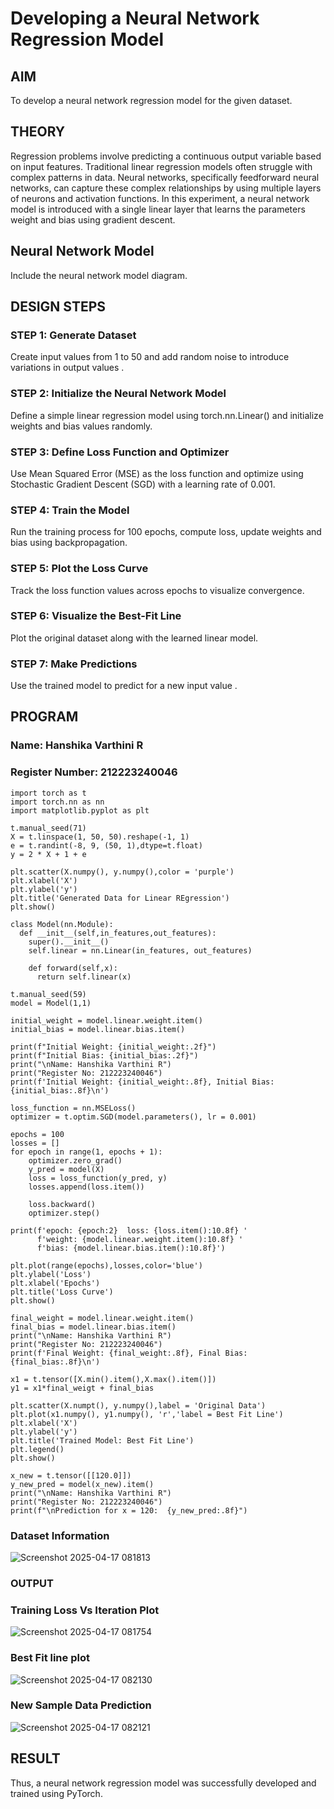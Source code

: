 # Developing a Neural Network Regression Model

## AIM
To develop a neural network regression model for the given dataset.

## THEORY
Regression problems involve predicting a continuous output variable based on input features. Traditional linear regression models often struggle with complex patterns in data. Neural networks, specifically feedforward neural networks, can capture these complex relationships by using multiple layers of neurons and activation functions. In this experiment, a neural network model is introduced with a single linear layer that learns the parameters weight and bias using gradient descent.

## Neural Network Model
Include the neural network model diagram.

## DESIGN STEPS
### STEP 1: Generate Dataset

Create input values  from 1 to 50 and add random noise to introduce variations in output values .

### STEP 2: Initialize the Neural Network Model

Define a simple linear regression model using torch.nn.Linear() and initialize weights and bias values randomly.

### STEP 3: Define Loss Function and Optimizer

Use Mean Squared Error (MSE) as the loss function and optimize using Stochastic Gradient Descent (SGD) with a learning rate of 0.001.

### STEP 4: Train the Model

Run the training process for 100 epochs, compute loss, update weights and bias using backpropagation.

### STEP 5: Plot the Loss Curve

Track the loss function values across epochs to visualize convergence.

### STEP 6: Visualize the Best-Fit Line

Plot the original dataset along with the learned linear model.

### STEP 7: Make Predictions

Use the trained model to predict  for a new input value .

## PROGRAM

### Name: Hanshika Varthini R

### Register Number: 212223240046

```
import torch as t
import torch.nn as nn
import matplotlib.pyplot as plt

t.manual_seed(71)
X = t.linspace(1, 50, 50).reshape(-1, 1)
e = t.randint(-8, 9, (50, 1),dtype=t.float)
y = 2 * X + 1 + e

plt.scatter(X.numpy(), y.numpy(),color = 'purple')
plt.xlabel('X')
plt.ylabel('y')
plt.title('Generated Data for Linear REgression')
plt.show()

class Model(nn.Module):
  def __init__(self,in_features,out_features):
    super().__init__()
    self.linear = nn.Linear(in_features, out_features)

    def forward(self,x):
      return self.linear(x)

t.manual_seed(59)
model = Model(1,1)

initial_weight = model.linear.weight.item()
initial_bias = model.linear.bias.item()

print(f"Initial Weight: {initial_weight:.2f}")
print(f"Initial Bias: {initial_bias:.2f}")
print("\nName: Hanshika Varthini R")
print("Register No: 212223240046")
print(f'Initial Weight: {initial_weight:.8f}, Initial Bias: {initial_bias:.8f}\n')

loss_function = nn.MSELoss()
optimizer = t.optim.SGD(model.parameters(), lr = 0.001)

epochs = 100
losses = []
for epoch in range(1, epochs + 1):
    optimizer.zero_grad()
    y_pred = model(X)
    loss = loss_function(y_pred, y)
    losses.append(loss.item())

    loss.backward()
    optimizer.step()

print(f'epoch: {epoch:2}  loss: {loss.item():10.8f} '
      f'weight: {model.linear.weight.item():10.8f} '
      f'bias: {model.linear.bias.item():10.8f}')

plt.plot(range(epochs),losses,color='blue')
plt.ylabel('Loss')
plt.xlabel('Epochs')
plt.title('Loss Curve')
plt.show()

final_weight = model.linear.weight.item()
final_bias = model.linear.bias.item()
print("\nName: Hanshika Varthini R")
print("Register No: 212223240046")
print(f'Final Weight: {final_weight:.8f}, Final Bias: {final_bias:.8f}\n')

x1 = t.tensor([X.min().item(),X.max().item()])
y1 = x1*final_weigt + final_bias

plt.scatter(X.numpt(), y.numpy(),label = 'Original Data')
plt.plot(x1.numpy(), y1.numpy(), 'r','label = Best Fit Line')
plt.xlabel('X')
plt.ylabel('y')
plt.title('Trained Model: Best Fit Line')
plt.legend()
plt.show()

x_new = t.tensor([[120.0]])
y_new_pred = model(x_new).item()
print("\nName: Hanshika Varthini R")
print("Register No: 212223240046")
print(f"\nPrediction for x = 120:  {y_new_pred:.8f}")

```

### Dataset Information

![Screenshot 2025-04-17 081813](https://github.com/user-attachments/assets/6d24003b-67c0-4d21-a7b1-8f29d5ad61ce)

### OUTPUT
### Training Loss Vs Iteration Plot
![Screenshot 2025-04-17 081754](https://github.com/user-attachments/assets/252d14ff-ec3a-4270-9ed5-41b2f4a6aa09)
### Best Fit line plot
![Screenshot 2025-04-17 082130](https://github.com/user-attachments/assets/2f615acd-1227-4ec9-9c7b-2834ab44596c)

### New Sample Data Prediction
![Screenshot 2025-04-17 082121](https://github.com/user-attachments/assets/b5e70831-6be1-4398-9a9c-52695dd7c6c2)

## RESULT
Thus, a neural network regression model was successfully developed and trained using PyTorch.
